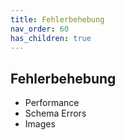 ```yaml
---
title: Fehlerbehebung
nav_order: 60
has_children: true
---
```


## Fehlerbehebung

- Performance
- Schema Errors
- Images
